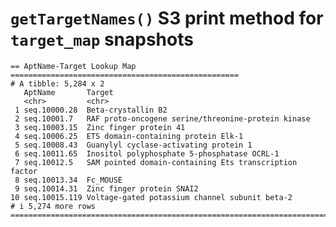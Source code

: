 # `getTargetNames()` S3 print method for `target_map` snapshots

    == AptName-Target Lookup Map ===================================================
    # A tibble: 5,284 x 2
       AptName       Target                                                
       <chr>         <chr>                                                 
     1 seq.10000.28  Beta-crystallin B2                                    
     2 seq.10001.7   RAF proto-oncogene serine/threonine-protein kinase    
     3 seq.10003.15  Zinc finger protein 41                                
     4 seq.10006.25  ETS domain-containing protein Elk-1                   
     5 seq.10008.43  Guanylyl cyclase-activating protein 1                 
     6 seq.10011.65  Inositol polyphosphate 5-phosphatase OCRL-1           
     7 seq.10012.5   SAM pointed domain-containing Ets transcription factor
     8 seq.10013.34  Fc_MOUSE                                              
     9 seq.10014.31  Zinc finger protein SNAI2                             
    10 seq.10015.119 Voltage-gated potassium channel subunit beta-2        
    # i 5,274 more rows
    ================================================================================

